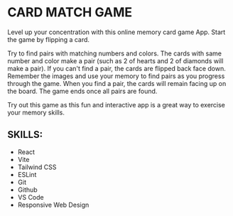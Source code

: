 # CARD MATCH GAME
Level up your concentration with this online memory card game App. Start the game by flipping a card.
  
Try to find pairs with matching numbers and colors. The cards with same number
and color make a pair (such as 2 of hearts and 2 of diamonds will make a pair). If you can&apos;t find a pair,
the cards are flipped back face down. Remember the images and use your memory to find pairs as you progress
through the game. When you find a pair, the cards will remain facing up on the board. The game ends once all
pairs are found. 

Try out this game as this fun and interactive app is a great way to exercise your memory skills.

## SKILLS: 
- React
- Vite 
- Tailwind CSS
- ESLint
- Git
- Github
- VS Code
- Responsive Web Design